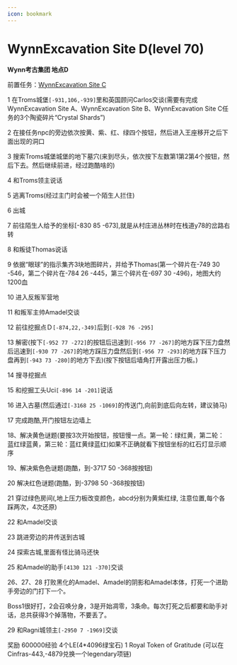 ```yaml
---
icon: bookmark
---
```



# WynnExcavation Site D(level 70)
**Wynn考古集团 地点D**

前置任务：[WynnExcavation Site C](/WynncraftCNguide/quests/lvl51-60/level%2055%20-%20WynnExcavation%20Site%20C%20.html)


1 在Troms城堡`[-931,106,-939]`里和英国顾问Carlos交谈(需要有完成WynnExcavation	Site	A、WynnExcavation	Site B、WynnExcavation	Site	C任务的3个陶瓷碎片“Crystal Shards”)

2 在接任务npc的旁边依次按黄、紫、红、绿四个按钮，然后进入王座移开之后下面出现的洞口

3 搜索Troms城堡城堡的地下墓穴(来到尽头，依次按下左数第1第2第4个按钮，然后下去。然后继续前进，经过跑酷啥的)

4 和Troms领主说话

5 逃离Troms(经过主门时会被一个陌生人拦住)

6 出城

7 前往陌生人给予的坐标[-830 85 -673],就是从村庄进丛林时在栈道y78的岔路右转

8 和叛徒Thomas说话

9 依据“眼球”的指示集齐3块地图碎片，并给予Thomas(第一个碎片在-749 30 -546，第二个碎片在-784 26 -445，第三个碎片在-697 30 -496)，地图大约1200血

10 进入反叛军营地

11 和叛军主帅Amadel交谈

12 前往挖掘点Ｄ`[-874,22,-349]`后到`[-928 76 -295]`

13 解密(按下`[-952 77 -272]`的按钮后迅速到`[-956 77 -267]`的地方踩下压力盘然后迅速到`[-930 77 -267]`的地方踩压力盘然后到`[-956 77 -293]`的地方踩下压力盘再到`[-943 73 -280]`的地方下去)(按下按钮后墙角打开露出压力板。)

14 搜寻挖掘点

15 和挖掘工头Uci`[-896 14 -201]`说话

16 进入古墓(然后通过`[-3168 25 -1069]`的传送门,向前到底后向左转，建议骑马)

17 完成跑酷,开门按钮左边墙上

18、解决黄色谜题(要按3次开始按钮，按钮慢一点。第一轮：绿红黄，第二轮：蓝红绿蓝黄，第三轮：蓝红黄绿蓝红)如果不正确就看下按钮坐标的红石灯显示顺序

19、解决紫色色谜题(跑酷，到-3717 50 -368按按钮)

20 解决红色谜题(跑酷，到-3798 50 -368按按钮)

21 穿过绿色房间(,地上压力板改变颜色，abcd分别为黄紫红绿, 注意位置,每个各踩两次，4次还原)

22 和Amadel交谈

23 跳进旁边的井传送到古城

24 探索古城,里面有怪比骑马还快

25 和Amadel的助手`[4130 121 -370]`交谈

26、27、28 打败黑化的Amadel、Amadel的阴影和Amadel本体，打死一个进助手旁边的门打下一个。

   Boss1很好打，2会召唤分身，3是开始凋零，3条命。每次打死之后都要和助手对话，总共获得3个掉落物，不要丢了。

29 和Ragni城领主`[-2950 7 -1969]`交谈

奖励
600000经验
4个LE(4*4096绿宝石)
1	Royal Token of Gratitude (可以在Cinfras-443,-4879兑换一个legendary项链)